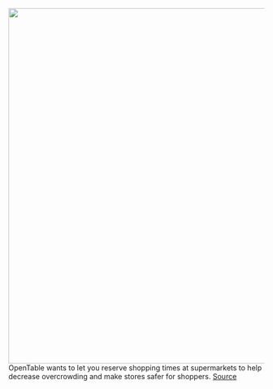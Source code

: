 <img src='https://cdn.vox-cdn.com/thumbor/5_p_BspQPiODCu81UzCHAxvUGuw=/0x0:1520x1005/1200x800/filters:focal(639x382:881x624)/cdn.vox-cdn.com/uploads/chorus_image/image/66577029/Groceries___PMM___Steakmans___iPhoneXS__1_.0.png' width='700px' /><br/>
OpenTable wants to let you reserve shopping times at supermarkets to help decrease overcrowding and make stores safer for shoppers.
<a href='https://www.theverge.com/2020/3/30/21199658/opentable-reserve-shopping-times-supermarkets'> Source <a/>